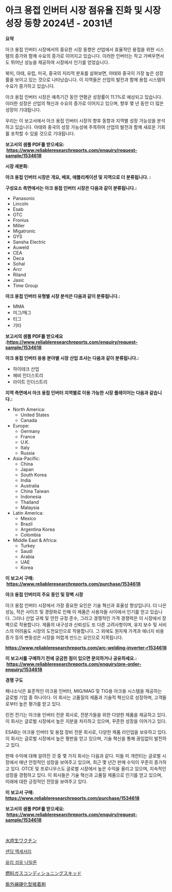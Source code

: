 <p><h1>아크 용접 인버터 시장 점유율 진화 및 시장 성장 동향 2024년 - 2031년</h1></p><p><strong>요약</strong></p>
<p><p>아크 용접 인버터 시장에서의 중요한 시장 동향은 산업에서 효율적인 용접을 위한 시스템의 증가와 함께 수요의 증가로 이어지고 있습니다. 이러한 인버터는 작고 가벼우면서도 뛰어난 성능을 제공하여 시장에서 인기를 얻었습니다.</p><p>북미, 아태, 유럽, 미국, 중국의 지리적 분포를 살펴보면, 아태와 중국이 가장 높은 성장률을 보이고 있는 것으로 나타났습니다. 이 지역들은 산업의 발전과 함께 용접 시스템의 수요가 증가하고 있습니다.</p><p>아크 용접 인버터 시장은 예측기간 동안 연평균 성장률이 11.1%로 예상되고 있습니다. 이러한 성장은 산업의 혁신과 수요의 증가로 이어지고 있으며, 향후 몇 년 동안 더 많은 성장이 기대됩니다.</p><p>우리는 이 보고서에서 아크 용접 인버터 시장의 향후 동향과 지역별 성장 가능성을 분석하고 있습니다. 아태와 중국의 성장 가능성에 주목하여 산업의 발전과 함께 새로운 기회를 포착할 수 있을 것으로 기대됩니다.</p></p>
<p><strong>보고서의 샘플 PDF를 받으세요: &nbsp;<a href="https://www.reliableresearchreports.com/enquiry/request-sample/1534618">https://www.reliableresearchreports.com/enquiry/request-sample/1534618</a></strong></p>
<p><strong>시장 세분화:</strong></p>
<p><strong> 아크 용접 인버터 시장은 개요, 배포, 애플리케이션 및 지역으로 더 분류됩니다. :</strong></p>
<p><strong>구성요소 측면에서는 아크 용접 인버터 시장은 다음과 같이 분류됩니다.:</strong></p>
<p><ul><li>Panasonic</li><li>Lincoln</li><li>Esab</li><li>OTC</li><li>Fronius</li><li>Miller</li><li>Migatronic</li><li>GYS</li><li>Sansha Electric</li><li>Auweld</li><li>CEA</li><li>Deca</li><li>Sohal</li><li>Arcr</li><li>Riland</li><li>Jasic</li><li>Time Group</li></ul></p>
<p><strong> 아크 용접 인버터 유형별 시장 분석은 다음과 같이 분류됩니다.:</strong></p>
<p><ul><li>MMA</li><li>미그/매그</li><li>티그</li><li>기타</li></ul></p>
<p><strong>보고서의 샘플 PDF를 받으세요 :<a href="https://www.reliableresearchreports.com/enquiry/request-sample/1534618">https://www.reliableresearchreports.com/enquiry/request-sample/1534618</a></strong></p>
<p><strong> 아크 용접 인버터 응용 분야별 시장 산업 조사는 다음과 같이 분류됩니다.:</strong></p>
<p><ul><li>하이테크 산업</li><li>헤비 인더스트리</li><li>라이트 인더스트리</li></ul></p>
<p><strong>지역 측면에서 아크 용접 인버터 지역별로 이용 가능한 시장 플레이어는 다음과 같습니다.:</strong></p>
<p><ul>
    <li>
        North America:
        <ul>
            <li>United States</li>
            <li>Canada</li>
        </ul>
    </li>
    <li>
        Europe:
        <ul>
            <li>Germany</li>
            <li>France</li>
            <li>U.K.</li>
            <li>Italy</li>
            <li>Russia</li>
        </ul>
    </li>
    <li>
        Asia-Pacific:
        <ul>
            <li>China</li>
            <li>Japan</li>
            <li>South Korea</li>
            <li>India</li>
            <li>Australia</li>
            <li>China Taiwan</li>
            <li>Indonesia</li>
            <li>Thailand</li>
            <li>Malaysia</li>
        </ul>
    </li>
    <li>
        Latin America:
        <ul>
            <li>Mexico</li>
            <li>Brazil</li>
            <li>Argentina Korea</li>
            <li>Colombia</li>
        </ul>
    </li>
    <li>
        Middle East & Africa:
        <ul>
            <li>Turkey</li>
            <li>Saudi</li>
            <li>Arabia</li>
            <li>UAE</li>
            <li>Korea</li>
        </ul>
    </li>
    </ul></p>
<p><strong>이 보고서 구매: &nbsp;<a href="https://www.reliableresearchreports.com/purchase/1534618">https://www.reliableresearchreports.com/purchase/1534618</a></strong></p>
<p><strong>아크 용접 인버터의 주요 동인 및 장벽 시장</strong></p>
<p><p>아크 용접 인버터 시장에서 가장 중요한 요인은 기술 혁신과 효율성 향상입니다. 더 나은 성능, 작은 사이즈 및 경량화로 인해 이 제품은 사용자들 사이에서 인기를 얻고 있습니다. 그러나 산업 규제 및 안전 규정 준수, 그리고 경쟁적인 가격 경쟁력은 이 시장에서 장벽으로 작용합니다. 제품의 내구성과 신뢰성도 또 다른 고려사항이며, 유지 보수 및 서비스의 어려움도 시장의 도전요인으로 작용합니다. 그 외에도 원자재 가격과 에너지 비용 증가 등의 변동성은 시장을 어렵게 만드는 요인으로 지목됩니다.</p></p>
<p><strong><a href="https://www.reliableresearchreports.com/arc-welding-inverter-r1534618">https://www.reliableresearchreports.com/arc-welding-inverter-r1534618</a></strong></p>
<p><strong>이 보고서를 구매하기 전에 궁금한 점이 있으면 문의하거나 공유하세요.: &nbsp;<a href="https://www.reliableresearchreports.com/enquiry/pre-order-enquiry/1534618">https://www.reliableresearchreports.com/enquiry/pre-order-enquiry/1534618</a></strong></p>
<p><strong>경쟁 구도</strong></p>
<p><p>패나소닉은 표준적인 아크용 인버터, MIG/MAG 및 TIG용 아크용 시스템을 제공하는 글로벌 기업 중 하나이다. 이 회사는 고품질의 제품과 기술적 혁신으로 성장하며, 고객들로부터 높은 평가를 받고 있다. </p><p>린컨 전기는 아크용 인버터 전문 회사로, 전문가들을 위한 다양한 제품을 제공하고 있다. 이 회사는 글로벌 시장에서 높은 지분을 차지하고 있으며, 꾸준한 성장을 이어가고 있다.</p><p>ESAB는 아크용 인버터 및 용접 장비 전문 회사로, 다양한 제품 라인업을 보유하고 있다. 이 회사는 글로벌 시장에서 높은 평판을 얻고 있으며, 기술 혁신을 통해 끊임없이 발전하고 있다.</p><p>판매 수익에 대해 알려진 것 중 몇 가지 회사는 다음과 같다. 미들 미 개런티는 글로벌 시장에서 매년 안정적인 성장을 보여주고 있으며, 최근 몇 년간 판매 수익이 꾸준히 증가하고 있다. OTCE 및 프로니우스도 글로벌 시장에서 높은 수익을 올리고 있으며, 지속적인 성장을 경험하고 있다. 이 회사들은 기술 혁신과 고품질 제품으로 인기를 얻고 있으며, 미래에 대한 긍정적인 전망을 보여주고 있다.</p></p>
<p><strong>이 보고서 구매: &nbsp; <a href="https://www.reliableresearchreports.com/purchase/1534618">https://www.reliableresearchreports.com/purchase/1534618</a></strong></p>
<p><strong>보고서의 샘플 PDF를 받으세요: &nbsp;<a href="https://www.reliableresearchreports.com/enquiry/request-sample/1534618">https://www.reliableresearchreports.com/enquiry/request-sample/1534618</a></strong><strong></strong></p>
<p>&nbsp;</p>
<p><p><a href="https://github.com/one-cool-chick/Market-Research-Report-List-1/blob/main/690917019846.md">水痘生ワクチン</a></p><p><a href="https://medium.com/@munchkin678568/2024-2031-%EA%B8%B0%EA%B0%84%EC%9D%84-%EC%9C%84%ED%95%9C-%EB%B0%9C%EC%A0%84-%EA%B8%B0%EA%B5%AC-%EC%8B%9C%EC%9E%A5-%EB%8F%99%ED%96%A5%EA%B3%BC-%EC%8B%9C%EC%9E%A5-%EB%B6%84%EC%84%9D%EC%9E%85%EB%8B%88%EB%8B%A4-3644f7f4a24e?postPublishedType=initial">샌딩 액세서리</a></p><p><a href="https://medium.com/@waynegibson1959/%EC%9C%A0%EB%A6%AC%EC%84%AC%EC%9C%A0-%EB%82%98%EC%9D%BC%EB%A1%A0-%EC%8B%9C%EC%9E%A5%EC%9D%80-%EC%8B%9C%EC%9E%A5-%EC%A0%90%EC%9C%A0%EC%9C%A8-%EC%8B%9C%EC%9E%A5-%ED%8A%B8%EB%A0%8C%EB%93%9C-%EB%B0%8F-%EC%8B%9C%EC%9E%A5-%EC%84%B1%EC%9E%A5%EC%97%90-%EB%8C%80%ED%95%9C-%EC%A0%95%EB%B3%B4%EB%A5%BC-%EC%A0%9C%EA%B3%B5%ED%95%A9%EB%8B%88%EB%8B%A4-439a388b1584">유리 섬유 나일론</a></p><p><a href="https://medium.com/@michaelerde565/%E7%87%83%E6%96%99%E3%82%AC%E3%82%B9%E8%AA%BF%E6%95%B4%E3%82%B9%E3%82%AD%E3%83%83%E3%83%89%E5%B8%82%E5%A0%B4%E3%81%AE%E5%B1%95%E6%9C%9B-%E6%A5%AD%E7%95%8C%E3%81%AE%E6%A6%82%E8%A6%81%E3%81%A8%E4%BA%88%E6%B8%AC-2024%E5%B9%B4%E3%81%8B%E3%82%892031%E5%B9%B4-9ed418491cdc">燃料ガスコンディショニングスキッド</a></p><p><a href="https://medium.com/@brayanborer2023/uv%E7%A1%AC%E5%8C%96%E6%8E%A5%E7%9D%80%E5%89%A4%E5%B8%82%E5%A0%B4%E3%81%AF-2031%E5%B9%B4%E3%81%BE%E3%81%A7%E3%81%AE%E3%82%B7%E3%82%A7%E3%82%A2-%E8%A6%8F%E6%A8%A1-%E4%BA%88%E6%B8%AC%E3%81%AB%E7%84%A6%E7%82%B9%E3%82%92%E5%BD%93%E3%81%A6%E3%81%A6%E3%81%84%E3%81%BE%E3%81%99-6ea18e4baeeb">紫外線硬化型接着剤</a></p></p>
